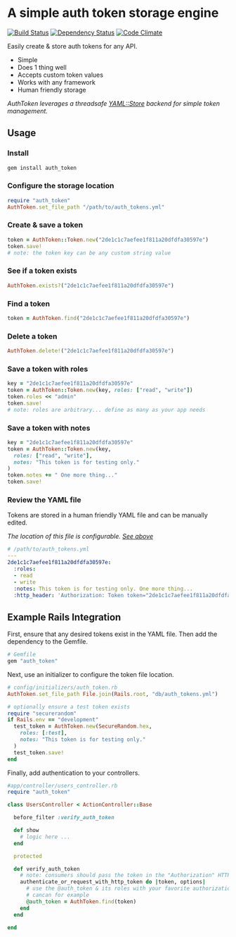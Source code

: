 # A simple auth token storage engine

[![Build Status](https://travis-ci.org/hopsoft/auth_token.png?branch=master)](https://travis-ci.org/hopsoft/auth_token)
[![Dependency Status](https://gemnasium.com/hopsoft/auth_token.png)](https://gemnasium.com/hopsoft/auth_token)
[![Code Climate](https://codeclimate.com/github/hopsoft/auth_token.png)](https://codeclimate.com/github/hopsoft/auth_token)

Easily create & store auth tokens for any API.

* Simple
* Does 1 thing well
* Accepts custom token values
* Works with any framework
* Human friendly storage

*AuthToken leverages a threadsafe [YAML::Store](http://ruby-doc.org/stdlib-2.1.0/libdoc/yaml/rdoc/YAML/Store.html)
backend for simple token management.*

## Usage

### Install

```sh
gem install auth_token
```

### Configure the storage location

```ruby
require "auth_token"
AuthToken.set_file_path "/path/to/auth_tokens.yml"
```

### Create & save a token

```ruby
token = AuthToken::Token.new("2de1c1c7aefee1f811a20dfdfa30597e")
token.save!
# note: the token key can be any custom string value
```

### See if a token exists

```ruby
AuthToken.exists?("2de1c1c7aefee1f811a20dfdfa30597e")
```

### Find a token

```ruby
token = AuthToken.find("2de1c1c7aefee1f811a20dfdfa30597e")
```

### Delete a token

```ruby
AuthToken.delete!("2de1c1c7aefee1f811a20dfdfa30597e")
```

### Save a token with roles

```ruby
key = "2de1c1c7aefee1f811a20dfdfa30597e"
token = AuthToken::Token.new(key, roles: ["read", "write"])
token.roles << "admin"
token.save!
# note: roles are arbitrary... define as many as your app needs
```

### Save a token with notes

```ruby
key = "2de1c1c7aefee1f811a20dfdfa30597e"
token = AuthToken::Token.new(key,
  roles: ["read", "write"],
  notes: "This token is for testing only."
)
token.notes += " One more thing..."
token.save!
```

### Review the YAML file

Tokens are stored in a human friendly YAML file and can be manually edited.

*The location of this file is configurable. [See above](#configure-the-storage-location)*

```yaml
# /path/to/auth_tokens.yml
---
2de1c1c7aefee1f811a20dfdfa30597e:
  :roles:
  - read
  - write
  :notes: This token is for testing only. One more thing...
  :http_header: 'Authorization: Token token="2de1c1c7aefee1f811a20dfdfa30597e"'
```

## Example Rails Integration

First, ensure that any desired tokens exist in the YAML file.
Then add the dependency to the Gemfile.

```ruby
# Gemfile
gem "auth_token"
```

Next, use an initializer to configure the token file location.

```ruby
# config/initializers/auth_token.rb
AuthToken.set_file_path File.join(Rails.root, "db/auth_tokens.yml")

# optionally ensure a test token exists
require "securerandom"
if Rails.env == "development"
  test_token = AuthToken.new(SecureRandom.hex,
    roles: [:test],
    notes: "This token is for testing only."
  )
  test_token.save!
end
```

Finally, add authentication to your controllers.

```ruby
#app/controller/users_controller.rb
require "auth_token"

class UsersController < ActionController::Base

  before_filter :verify_auth_token

  def show
    # logic here ...
  end

  protected

  def verify_auth_token
    # note: consumers should pass the token in the "Authorization" HTTP header
    authenticate_or_request_with_http_token do |token, options|
      # use the @auth_token & its roles with your favorite authorization library
      # cancan for example
      @auth_token = AuthToken.find(token)
    end
  end

end
```

